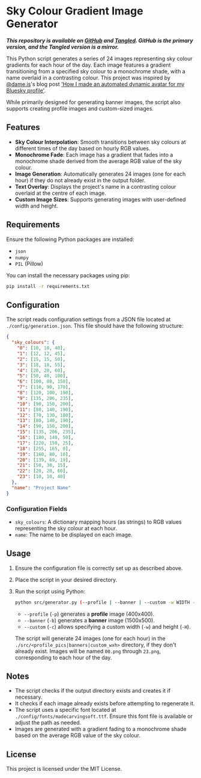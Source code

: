 # Sky Colour Gradient Image Generator

***This repository is available on [GitHub](https://github.com/ewanc26/bluesky-gradient) and [Tangled](https://tangled.sh/did:plc:ofrbh253gwicbkc5nktqepol/bluesky-gradient). GitHub is the primary version, and the Tangled version is a mirror.***

This Python script generates a series of 24 images representing sky colour gradients for each hour of the day. Each image features a gradient transitioning from a specified sky colour to a monochrome shade, with a name overlaid in a contrasting colour. This project was inspired by [@dame.is](https://bsky.app/profile/dame.is)'s blog post ['How I made an automated dynamic avatar for my Bluesky profile'](https://dame.is/blog/how-i-made-an-automated-dynamic-avatar-for-my-bluesky-profile).

While primarily designed for generating banner images, the script also supports creating profile images and custom-sized images.

## Features

- **Sky Colour Interpolation**: Smooth transitions between sky colours at different times of the day based on hourly RGB values.
- **Monochrome Fade**: Each image has a gradient that fades into a monochrome shade derived from the average RGB value of the sky colour.
- **Image Generation**: Automatically generates 24 images (one for each hour) if they do not already exist in the output folder.
- **Text Overlay**: Displays the project's name in a contrasting colour overlaid at the centre of each image.
- **Custom Image Sizes**: Supports generating images with user-defined width and height.

## Requirements

Ensure the following Python packages are installed:

- `json`
- `numpy`
- `PIL` (Pillow)

You can install the necessary packages using pip:

```bash
pip install -r requirements.txt
```

## Configuration

The script reads configuration settings from a JSON file located at `./config/generation.json`. This file should have the following structure:

```json
{
  "sky_colours": {
    "0": [10, 10, 40],
    "1": [12, 12, 45],
    "2": [15, 15, 50],
    "3": [18, 18, 55],
    "4": [20, 20, 60],
    "5": [50, 40, 100],
    "6": [100, 80, 150],
    "7": [110, 90, 170],
    "8": [120, 100, 190],
    "9": [135, 206, 235],
    "10": [90, 150, 200],
    "11": [80, 140, 190],
    "12": [70, 130, 180],
    "13": [80, 140, 190],
    "14": [90, 150, 200],
    "15": [135, 206, 235],
    "16": [180, 140, 50],
    "17": [220, 150, 25],
    "18": [255, 165, 0],
    "19": [160, 80, 10],
    "20": [139, 69, 19],
    "21": [50, 30, 15],
    "22": [20, 20, 60],
    "23": [10, 10, 40]
  },
  "name": "Project Name"
}
```

### Configuration Fields

- `sky_colours`: A dictionary mapping hours (as strings) to RGB values representing the sky colour at each hour.
- `name`: The name to be displayed on each image.

## Usage

1. Ensure the configuration file is correctly set up as described above.
2. Place the script in your desired directory.
3. Run the script using Python:

   ```bash
   python src/generator.py (--profile | --banner | --custom -w WIDTH -H HEIGHT)
   ```

   - `--profile` (`-p`) generates a **profile** image (400x400).
   - `--banner` (`-b`) generates a **banner** image (1500x500).
   - `--custom` (`-c`) allows specifying a custom width (`-w`) and height (`-H`).

   The script will generate 24 images (one for each hour) in the `./src/<profile_pics|banners|custom_wxh>` directory, if they don't already exist. Images will be named `00.png` through `23.png`, corresponding to each hour of the day.

## Notes

- The script checks if the output directory exists and creates it if necessary.
- It checks if each image already exists before attempting to regenerate it.
- The script uses a specific font located at `./config/fonts/madecarvingsoft.ttf`. Ensure this font file is available or adjust the path as needed.
- Images are generated with a gradient fading to a monochrome shade based on the average RGB value of the sky colour.

## License

This project is licensed under the MIT License.

